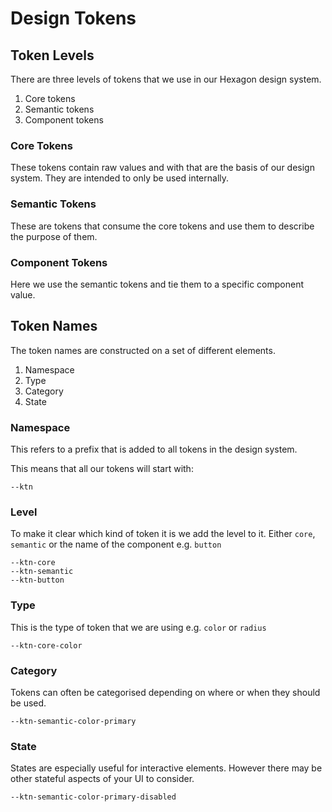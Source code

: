 # Design Tokens

## Token Levels

There are three levels of tokens that we use in our Hexagon design system.

1. Core tokens
2. Semantic tokens
3. Component tokens

### Core Tokens

These tokens contain raw values and with that are the basis of our design system.
They are intended to only be used internally.

### Semantic Tokens

These are tokens that consume the core tokens and use them to describe the purpose of them.

### Component Tokens

Here we use the semantic tokens and tie them to a specific component value.

## Token Names

The token names are constructed on a set of different elements.

1. Namespace
2. Type
3. Category
4. State

### Namespace

This refers to a prefix that is added to all tokens in the design system.

This means that all our tokens will start with:

```
--ktn
```

### Level

To make it clear which kind of token it is we add the level to it. Either `core`, `semantic` or the name of the component e.g. `button`

```
--ktn-core
--ktn-semantic
--ktn-button
```

### Type

This is the type of token that we are using e.g. `color` or `radius`

```
--ktn-core-color
```

### Category

Tokens can often be categorised depending on where or when they should be used.

```
--ktn-semantic-color-primary
```

### State

States are especially useful for interactive elements. However there may be other stateful aspects of your UI to consider.

```
--ktn-semantic-color-primary-disabled
```
